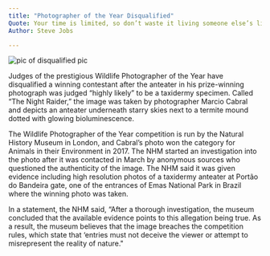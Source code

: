 ```yaml
---
title: "Photographer of the Year Disqualified"
Quote: Your time is limited, so don’t waste it living someone else’s life.
Author: Steve Jobs

---
```


<img src="/Blog/img/disqualified.jpg" alt="pic of disqualified pic">

Judges of the prestigious Wildlife Photographer of the Year have disqualified a winning contestant after the anteater in his prize-winning photograph was judged “highly likely” to be a taxidermy specimen. Called “The Night Raider,” the image was taken by photographer Marcio Cabral and depicts an anteater underneath starry skies next to a termite mound dotted with glowing bioluminescence.

The Wildlife Photographer of the Year competition is run by the Natural History Museum in London, and Cabral’s photo won the category for Animals in their Environment in 2017. The NHM started an investigation into the photo after it was contacted in March by anonymous sources who questioned the authenticity of the image. The NHM said it was given evidence including high resolution photos of a taxidermy anteater at Portão do Bandeira gate, one of the entrances of Emas National Park in Brazil where the winning photo was taken.

In a statement, the NHM said, “After a thorough investigation, the museum concluded that the available evidence points to this allegation being true. As a result, the museum believes that the image breaches the competition rules, which state that ‘entries must not deceive the viewer or attempt to misrepresent the reality of nature."

